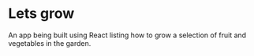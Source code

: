 Lets grow
=====================

An app being built using React listing how to grow a selection of fruit and vegetables in the garden.
